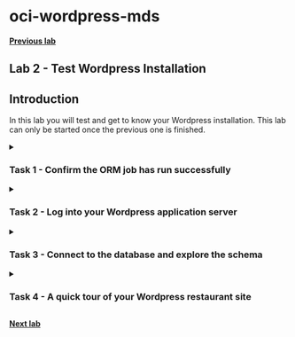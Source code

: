 # oci-wordpress-mds

**[Previous lab](./lab_preparation.md)**

## Lab 2 - Test Wordpress Installation

## Introduction
In this lab you will test and get to know your Wordpress installation. This lab can only be started once the previous one is finished.

<details>
    <summary><h3>Task 1 - Confirm the ORM job has run successfully</h3></summary>

1. This job typically takes 15-20 minutes so please be patient. When the job completes the RMJ icon in the top left of the Job Details page will turn from orange (updating) to green and will state that the job has succeeded (see below). If it turns red then there is an issue. Scroll to the bottom of the log and use its information to diagnose the issue.

    ![OCI orm job complete](../images/OCI-orm_job_complete.png)

2. Obtaining information about the installation
    Information such as the public IP address of the Wordpress application server can be obtained by accessing the links under the Resources menu (which can be found on left hand side of the Job Details page (see above).

    1. Click on the **Outputs** menu item. Here you will see values for: the database's private IP address; the Wordpress database user's name; the Wordpress database user's password, and the public IP address of the Wordpress application server. Note, that unless you changed the passwords as part of the installation, then all other passwords will have the same value as the Wordpress user's password. This is not best practice in production and has only been done here to keep things simple for the lab.

    2. Click on the **Job resources** menu item. Here you will see in detail all the resources that went into the making of the infrastructure and Wordpress site.

</details>

<details>
    <summary><h3>Task 2 - Log into your Wordpress application server</h3></summary>

In order to complete the rest of the lab you will need to log into the application server. This requires you to know the public IP address of the server and user credentials. The user credentials are formed of a username and a private key. To get this information perform the following steps:

1. The user name is **opc**. This user is part of the sudoers group on the application server meaning it can elevate its privileges to that of root by using the sudo command.
2. The public IP address can be obtained by clicking on the **Outputs** menu item of the ORM RMJ page. Navigate to Outputs and make a note of the Wordpress Public IP address.
3. Getting the private key is a little more difficult. The private key can be found by clicking on the **Job resources** menu item and navigating to the tls_private_key.public_private_key_pair row and then selecting the correct attribute, private_key_pem. However, even then the key will be unusable without some editing. Therefore, to make this process easier we have provided a simple tool that will help you select the correct attribute and make the necessary edits. Follow this procedure:

    1. Navigate to **Job resources**
    2. Scroll down to **tls_private_key.public_private_key_pair** row and click on **copy** (note: if your page is displaying the attributes for this resource, then first click on hide otherwise you won't be able to perform the copy)
    ![OCI orm select resources](../images/OCI-orm_select_resources.png)
    3. Open up a browser and enter: http://**public-ip-address**/formatkey.html. The screen shot below details this. Note: because the URL is using http the browser states that the connection is insecure (i.e. the page was transmitted in the clear). However, the script within the webpage that converts the key runs entirely within your browser and makes no calls across the internet, etc., Therefore, no information will leave your browser or PC, so making the process of converting your key secure.
    
    ![SCRIPT format key](../images/SCRIPT_format_key.png)
    4. Click in the left hand text area and then paste the copied resources into it. Now click the Format button. This will create a properly formatted pem key and will display it in the right-hand text area. An example is shown below.

    ![SCRIPT format key resource](../images/SCRIPT_format_key_resource.png)
    
    5. Now copy the formatted key. It is critically important to copy all of the key: from the very first hyphen (-) to the last. An easy way to select this block of text is to click in the right hand pane and then press ctrl-a on the keyboard. Once the text is selected, press ctrl-c to copy. Alternatively use your mouse to select all the text and then its right button to copy. The image below shows the text you must select.
    
    ![SCRIPT format key resource](../images/SCRIPT_format_key_selected.png)

    6. You now need to save the copied pem into a file. Open an editor such as Notepad and paste the copied pem into it. Give the file a name (e.g. wp.pem) and save it to your PC. 
        - If you are a **Windows user** then it does not matter too much where you save it, a suggestion would be, c:\users\your-name, e.g. c:\users\stuart\wp.pem. If you use PuTTy as an ssh client you will need to convert the pem key into PuTTy's ppk format - use PuTTyGen to do this. 
        - If you are a **linux user** then you should save the file to your user account's .ssh directory and then change its permission to 600, e.g. if your home account is /home/stuart then save the file to /home/stuart/.ssh/wp.pem then chmod 600 /home/stuart/.ssh/wp.pem.
    
    7. You should now be able to log into your application server, using ssh -i path-to-private-key opc@public-ip. An example is shown below (where the public IP address of the application server is 150.230.122.56 - your public IP address will be different). Be aware that the first time you log in you will be requested to confirm the authenticity of the host, to which you must answer **yes**. 
    ![APP first login](../images/APP_first_login.png)
    There will be a number of scripts and files in the opc home directory. These files are leftovers from the build. Please feel free to look at them, but please **do not attempt to run any of them** as they will most likely destroy what has been built.

</details>

<details>
    <summary><h3>Task 3 - Connect to the database and explore the schema</h3></summary>

1. To perform this task you will need the following information:
    1. The administrative user of the database. Unless you have changed it, this will be by default **admin**
    
    2. The password for the administrative user. Unless you have changed it, this will be the same as the password for the wordpress db user which is detailed in the Outputs section of the ORM Job page (see **iv** below for how to navigate to Outputs).
    
    3. The name of the wordpress schema. Unless you have changed it, this will be **wordpress**. If you have changed the schema name and cannot remember it, then it can be found in the Outputs section of the ORM Job page (see **iv** below for how to navigate to Outputs).
    
    4. The private IP address of the database server. If you do not have this to hand then you can find it in the OCI console by
        - **EITHER** by going to **Outputs** in the Job Details page: 
            
            - If you are not already on the Job Details page navigate to it by clicking on the Hamburger Menu, select **Developer Services** and then under **Resource Manager** click on the **Jobs** link. Once in the Jobs list page click on the **ormjob** link to go to its Job Details page. In the Job Details page click on **Outputs** and then copy the mds_instance_ip value. 
        
       - **OR** by going to the database instance's page: 
            - Click on the Hamburger Menu and select **Databases** (do not select Oracle Database). Click on **DB Systems** (under MySQL). In the DB Systems list page click on your database's name ("MySQLInstance" unless you changed the name). In the instance's page scroll down and on the right hand side you will see a section called Endpoint and within it will be the private IP address.
    
2. If you have logged out of the application server, then re-login (see step 7 of the previous task)
    
3. Connect to the database using MySQL Shell. Use the following connection string: mysqlsh --uri admin@private-ip-address --sql and supply the password when prompted. For example: 
    
    ![database login](../images/WP-db-login.png)
    
4. Once connected, use the wordpress schema (or whatever name you gave the wordpress schema) and look at its structure. Do not make any changes. For example:
    
    ![database login](../images/WP-db-schema.png)

5. Quit from the database (using **\q**) and then continue with Task 4.
    
    ![database logout](../images/WP-db-logout.png)
    
</details>

<details>
    <summary><h3>Task 4 - A quick tour of your Wordpress restaurant site</h3></summary>

1. As a customer you can reach the restaurant site by entering ht<span>tp://</span>public-ip-address. The image below shows the home page:

    ![WP homepage](../images/WP_homepage.png)

2. If you scroll down the page you will see a (very uninteresting) post. If you scroll up you can create an order by clicking on the **Order Online** link. Create an order for delivery that contains a few items, and then go to the checkout. Checkout as a guest - see below for a typical entry. Scroll down the screen and set the Payment Method to be Test Payment. Click on the Place Order button.

    ![WP checkout](../images/WP_checkout.png)

3. Once you have placed the order you should see an Order Confirmation screen. This is what the customer sees. As the owner/administrator of the site you will have to process the order. To do this you need to log in as the Wordpress administrator. You can achieve this by entering ht<span>tp://</span>public-ip-address/wp-admin and then entering the requested credentials. For example:

    ![WP wp wp admin](../images/WP_wp_admin.png)

4. Once you have logged in you will arrive at the admin dashboard. 

    ![WP wp admin dashboard](../images/WP_admin_dashboard.png)

5. Click on RestroPress and change the order status to Completed for the order you made as a customer.

   ![WP wp admin complete](../images/WP_complete_order.png)

6. If you have time click on Food Items and explore its options.

</details>

**[Next lab](./mds_enable_ha.md)**
